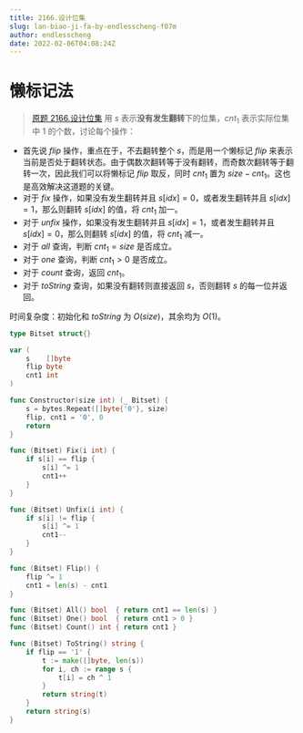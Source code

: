 ```yaml
---
title: 2166.设计位集
slug: lan-biao-ji-fa-by-endlesscheng-f07m
author: endlesscheng
date: 2022-02-06T04:08:24Z
---
```

# 懒标记法
 
> [原题 2166.设计位集](https://leetcode.cn/problems/design-bitset)
用 $s$ 表示**没有发生翻转**下的位集，$\textit{cnt}_1$ 表示实际位集中 $1$ 的个数，讨论每个操作：

- 首先说 $\textit{flip}$ 操作，重点在于，不去翻转整个 $s$，而是用一个懒标记 $\textit{flip}$ 来表示当前是否处于翻转状态。由于偶数次翻转等于没有翻转，而奇数次翻转等于翻转一次，因此我们可以将懒标记 $\textit{flip}$ 取反，同时 $\textit{cnt}_1$ 置为 $\textit{size}-\textit{cnt}_1$。这也是高效解决这道题的关键。
- 对于 $\textit{fix}$ 操作，如果没有发生翻转并且 $s[\textit{idx}]=0$，或者发生翻转并且 $s[\textit{idx}]=1$，那么则翻转 $s[\textit{idx}]$ 的值，将 $\textit{cnt}_1$ 加一。
- 对于 $\textit{unfix}$ 操作，如果没有发生翻转并且 $s[\textit{idx}]=1$，或者发生翻转并且 $s[\textit{idx}]=0$，那么则翻转 $s[\textit{idx}]$ 的值，将 $\textit{cnt}_1$ 减一。
- 对于 $\textit{all}$ 查询，判断 $\textit{cnt}_1=\textit{size}$ 是否成立。
- 对于 $\textit{one}$ 查询，判断 $\textit{cnt}_1>0$ 是否成立。
- 对于 $\textit{count}$ 查询，返回 $\textit{cnt}_1$。
- 对于 $\textit{toString}$ 查询，如果没有翻转则直接返回 $s$，否则翻转 $s$ 的每一位并返回。

时间复杂度：初始化和 $\textit{toString}$ 为 $O(\textit{size})$，其余均为 $O(1)$。

```go
type Bitset struct{}

var (
	s    []byte
	flip byte
	cnt1 int
)

func Constructor(size int) (_ Bitset) {
	s = bytes.Repeat([]byte{'0'}, size)
	flip, cnt1 = '0', 0
	return
}

func (Bitset) Fix(i int) {
	if s[i] == flip {
		s[i] ^= 1
		cnt1++
	}
}

func (Bitset) Unfix(i int) {
	if s[i] != flip {
		s[i] ^= 1
		cnt1--
	}
}

func (Bitset) Flip() {
	flip ^= 1
	cnt1 = len(s) - cnt1
}

func (Bitset) All() bool  { return cnt1 == len(s) }
func (Bitset) One() bool  { return cnt1 > 0 }
func (Bitset) Count() int { return cnt1 }

func (Bitset) ToString() string {
	if flip == '1' {
		t := make([]byte, len(s))
		for i, ch := range s {
			t[i] = ch ^ 1
		}
		return string(t)
	}
	return string(s)
}
```

